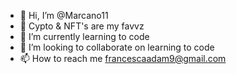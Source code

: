 - 👋 Hi, I’m @Marcano11
- 👀 Cypto & NFT's are my favvz
- 🌱 I’m currently learning to code
- 💞️ I’m looking to collaborate on learning to code
- 📫 How to reach me francescaadam9@gmail.com

<!---
Marcano11/Marcano11 is a ✨ special ✨ repository because its `README.md` (this file) appears on your GitHub profile.
You can click the Preview link to take a look at your changes.
--->
